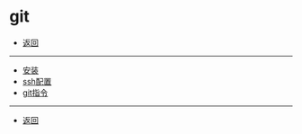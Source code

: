 # git

- [返回](../README.md)

---

- [安装](./install.md)
- [ssh配置](./ssh.md)
- [git指令](./git-cmd.md)

---

- [返回](../README.md)

<!-- js处理背景和css样式 -->
<script type="module" src="/js/github.js"></script>
